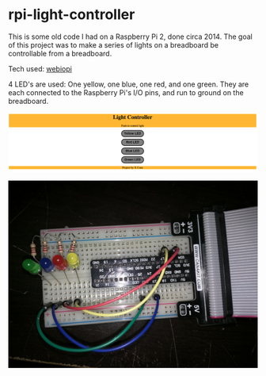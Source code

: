 # rpi-light-controller
This is some old code I had on a Raspberry Pi 2, done circa 2014.  The goal of this project was to make a series of lights on a breadboard be controllable from a breadboard.

Tech used: [webiopi](http://webiopi.trouch.com/)

4 LED's are used: One yellow, one blue, one red, and one green.  They are each connected to the Raspberry Pi's I/O pins, and run to ground on the breadboard.

<p align="center"> <img src="image/Webpage.png" /> </p>
<p align="center"> <img src="image/Breadboard.jpg" /> </p>

